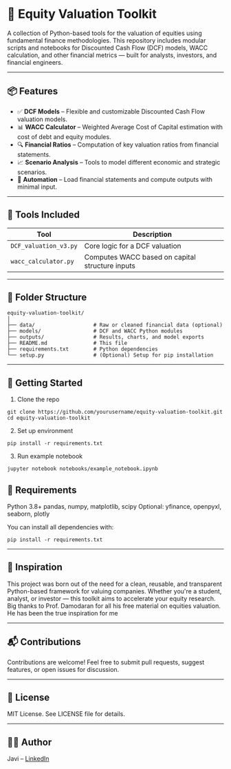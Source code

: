 # 🧮 Equity Valuation Toolkit

A collection of Python-based tools for the valuation of equities using fundamental finance methodologies. This repository includes modular scripts and notebooks for Discounted Cash Flow (DCF) models, WACC calculation, and other financial metrics — built for analysts, investors, and financial engineers.

---

## 📦 Features

- ✅ **DCF Models** – Flexible and customizable Discounted Cash Flow valuation models.
- 📊 **WACC Calculator** – Weighted Average Cost of Capital estimation with cost of debt and equity modules.
- 🔍 **Financial Ratios** – Computation of key valuation ratios from financial statements.
- 📈 **Scenario Analysis** – Tools to model different economic and strategic scenarios.
- 🧠 **Automation** – Load financial statements and compute outputs with minimal input.

---

## 🧰 Tools Included

| Tool                      | Description                                        |
|--------------------------|----------------------------------------------------|
| `DCF_valuation_v3.py`    | Core logic for a DCF valuation                     |
| `wacc_calculator.py`     | Computes WACC based on capital structure inputs    |

---

## 📂 Folder Structure

    equity-valuation-toolkit/
    │
    ├── data/                   # Raw or cleaned financial data (optional)
    ├── models/                 # DCF and WACC Python modules
    ├── outputs/                # Results, charts, and model exports
    ├── README.md               # This file
    ├── requirements.txt        # Python dependencies
    └── setup.py                # (Optional) Setup for pip installation

---

## 🚀 Getting Started
1. Clone the repo

```
git clone https://github.com/yourusername/equity-valuation-toolkit.git
cd equity-valuation-toolkit
```

2. Set up environment

```
pip install -r requirements.txt
```

3. Run example notebook

```
jupyter notebook notebooks/example_notebook.ipynb
```

## 🧾 Requirements

Python 3.8+
pandas, numpy, matplotlib, scipy
Optional: yfinance, openpyxl, seaborn, plotly

You can install all dependencies with:

```
pip install -r requirements.txt
```

---

## 🧠 Inspiration

This project was born out of the need for a clean, reusable, and transparent Python-based framework for valuing companies. Whether you're a student, analyst, or investor — this toolkit aims to accelerate your equity research. Big thanks to Prof. Damodaran for all his free material on equities valuation. He has been the true inspiration for me

---

## 📬 Contributions

Contributions are welcome! Feel free to submit pull requests, suggest features, or open issues for discussion.

---

## 📝 License

MIT License. See LICENSE file for details.

---

## 🙋‍♂️ Author

Javi – [LinkedIn](https://www.linkedin.com/in/javierdearquer/)
